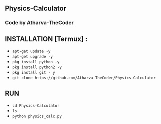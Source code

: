 ## Physics-Calculator
### Code by Atharva-TheCoder

## INSTALLATION [Termux] :

* `apt-get update -y`
* `apt-get upgrade -y`
* `pkg install python -y`
* `pkg install python2 -y`
* `pkg install git - y`
* `git clone https://github.com/Atharva-TheCoder/Physics-Calculator`

## RUN

* `cd Physics-Calculator`
* `ls`
* `python physics_calc.py`
